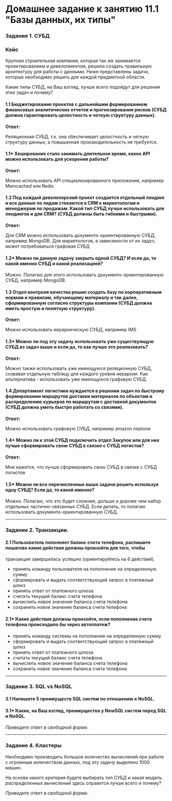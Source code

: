 # Домашнее задание к занятию 11.1 "Базы данных, их типы"


### Задание 1. СУБД

### Кейс
Крупная строительная компания, которая так же занимается проектированием и девелопментом, решила создать 
правильную архитектуру для работы с данными. Ниже представлены задачи, которые необходимо решить для
каждой предметной области. 

Какие типы СУБД, на Ваш взгляд, лучше всего подойдут для решения этих задач и почему? 
 
#### 1.1 Бюджетирование проектов с дальнейшим формированием финансовых аналитических отчетов и прогнозирования рисков (СУБД должна гарантировать целостность и четкую структуру данных).

**Ответ:**

Реляционная СУБД, т.к. она обеспечивает целостность и четкую структуру данных, а повышенная производительность не требуется.

#### 1.1* Хеширование стало занимать длительное время, какое API можно использовать для ускорения работы? 

**Ответ:**  

Можно использовать API специализированного приложения, например Memcached или Redis 

#### 1.2 Под каждый девелоперский проект создается отдельный лендинг и все данные по лидам стекаются в CRM к маркетологам и менеджерам по продажам. Какой тип СУБД лучше использовать для лендингов и для CRM? (СУБД должны быть гибкими и быстрыми).

**Ответ:**  

Для CRM можно использовать документо-ориентированную СУБД, например MongoDB. Для маркетологов, в зависимости от их задач, может потребоваться графовая СУБД

#### 1.2* Можно ли данную задачу закрыть одной СУБД? И если да, то какой именно СУБД и какой реализацией?

Можно. Полагаю для этого использовать документо-ориентированную СУБД, например MongoDB.

#### 1.3 Отдел контроля качества решил создать базу по корпоративным нормам и правилам, обучающему материалу и так далее, сформированную согласно структуры компании (СУБД должна иметь простую и понятную структуру).

**Ответ:**  

Можно использовать иерархическую СУБД, например IMS

#### 1.3* Можно ли под эту задачу использовать уже существующую СУБД из задач выше и если да, то как лучше это реализовать?

**Ответ:**  

Можно также использовать уже имеющуюся реляционную СУБД, созвавая отдельную таблицу для каждого уровня иерархии.
Как альтернатива - использовать уже имеющуюся графовую СУБД.

#### 1.4 Департамент логистики нуждается в решении задач по быстрому формированию маршрутов доставки материалов по объектам и распределению курьеров по маршрутам с доставкой документов (СУБД должна уметь быстро работать со связями).

**Ответ:**  

Можно использовать графовую СУБД, например amazon neptune

#### 1.4* Можно ли к этой СУБД подключить отдел Закупок или для них лучше сформировать свою СУБД в связке с СУБД логистов?

**Ответ:**  

Мне кажется, что лучше сформировать свою СУБД в связке с СУБД логистов


#### 1.5* Можно ли все перечисленные выше задачи решить используя одну СУБД? Если да, то какой именно?

Можно. Полагаю, что это будет сложнее, дольше и дороже чем набор отдельных частично связанных СУБД. 
Если делать, то полагаю использовать документо-ориентированную СУБД.

---

### Задание 2. Транзакции.

#### 2.1 Пользователь пополняет баланс счета телефона, распишите пошагово какие действия должны произойти для того, чтобы 
транзакция завершилась успешно (ориентируйтесь на 6 действий).

- принять команду пользователя на пополнение на определенную сумму
- сформировать и выдать соответствующий запрос в платежный шлюз 
- принять ответ от платежного шлюза
- считать текущий баланс  счета телефона
- вычислить новое значение баланса  счета телефона
- сохранить новое значение баланса счета телефона

#### 2.1* Какие действия должны произойти, если пополнение счета телефона происходило бы через автоплатеж?

- принять команду системы на пополнение на определенную сумму
- сформировать и выдать соответствующий запрос в платежный шлюз 
- принять ответ от платежного шлюза
- считать текущий баланс  счета телефона
- вычислить новое значение баланса  счета телефона
- сохранить новое значение баланса счета телефона

---

### Задание 3. SQL vs NoSQL

#### 3.1 Напишите 5 преимуществ SQL систем по отношению к NoSQL. 

#### 3.1* Какие, на Ваш взгляд, преимущества у NewSQL систем перед SQL и NoSQL.

*Приведите ответ в свободной форме.*

---

### Задание 4. Кластеры

Необходимо производить большое количество вычислений при работе с огромным количеством данных, под эту задачу 
выделено 1000 машин. 

На основе какого критерия будете выбирать тип СУБД и какая модель *распределенных вычислений* 
здесь справится лучше всего и почему?

*Приведите ответ в свободной форме.*


